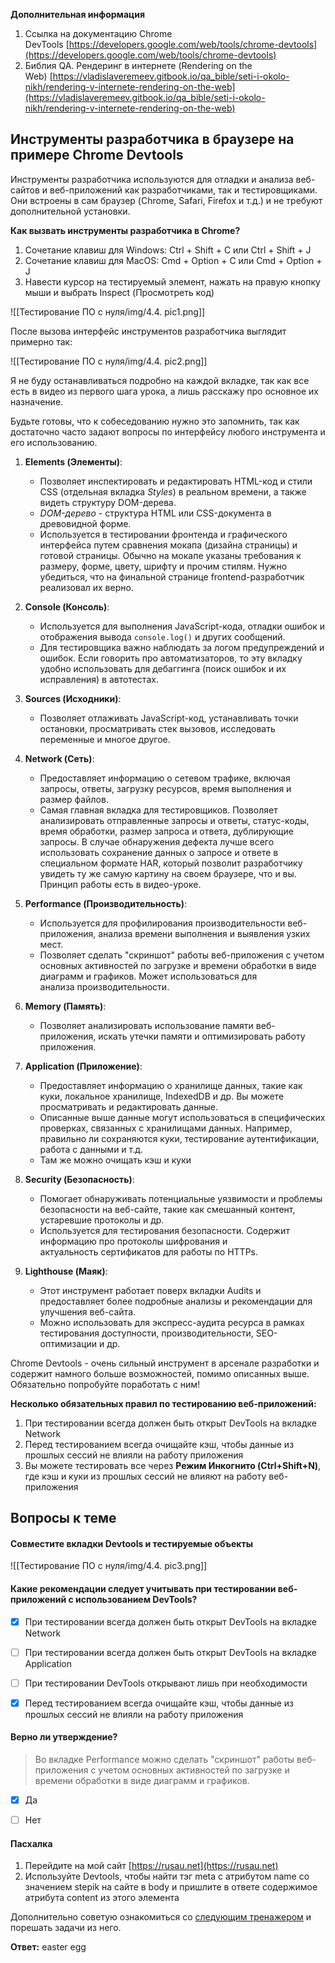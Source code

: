 
**Дополнительная информация**

1. Ссылка на документацию Chrome DevTools [https://developers.google.com/web/tools/chrome-devtools](https://developers.google.com/web/tools/chrome-devtools)
2. Библия QA. Рендеринг в интернете (Rendering on the Web) [https://vladislaveremeev.gitbook.io/qa_bible/seti-i-okolo-nikh/rendering-v-internete-rendering-on-the-web](https://vladislaveremeev.gitbook.io/qa_bible/seti-i-okolo-nikh/rendering-v-internete-rendering-on-the-web)







## **Инструменты разработчика в браузере на примере Chrome Devtools**


Инструменты разработчика используются для отладки и анализа веб-сайтов и веб-приложений как разработчиками, так и тестировщиками. Они встроены в сам браузер (Chrome, Safari, Firefox и т.д.) и не требуют дополнительной установки.

**Как вызвать инструменты разработчика в Chrome?**

1. Сочетание клавиш для Windows: Ctrl + Shift + C или Ctrl + Shift + J 
2. Сочетание клавиш для MacOS: Cmd + Option + C или Cmd + Option + J
3. Навести курсор на тестируемый элемент, нажать на правую кнопку мыши и выбрать Inspect (Просмотреть код)

![[Тестирование ПО с нуля/img/4.4. pic1.png]]


После вызова интерфейс инструментов разработчика выглядит примерно так:

![[Тестирование ПО с нуля/img/4.4. pic2.png]]


Я не буду останавливаться подробно на каждой вкладке, так как все есть в видео из первого шага урока, а лишь расскажу про основное их назначение.

Будьте готовы, что к собеседованию нужно это запомнить, так как достаточно часто задают вопросы по интерфейсу любого инструмента и его использованию. 

1. **Elements (Элементы)**:
    
    - Позволяет инспектировать и редактировать HTML-код и стили CSS (отдельная вкладка _Styles_) в реальном времени, а также видеть структуру DOM-дерева.
    - _DOM-дерево_ - структура HTML или CSS-документа в древовидной форме.
    - Используется в тестировании фронтенда и графического интерфейса путем сравнения мокапа (дизайна страницы) и готовой страницы. Обычно на мокапе указаны требования к размеру, форме, цвету, шрифту и прочим стилям. Нужно убедиться, что на финальной странице frontend-разработчик реализовал их верно.
2. **Console (Консоль)**:
    
    - Используется для выполнения JavaScript-кода, отладки ошибок и отображения вывода `console.log()` и других сообщений.
    - Для тестировщика важно наблюдать за логом предупреждений и ошибок. Если говорить про автоматизаторов, то эту вкладку удобно использовать для дебаггинга (поиск ошибок и их исправления) в автотестах.
3. **Sources (Исходники)**:
    
    - Позволяет отлаживать JavaScript-код, устанавливать точки остановки, просматривать стек вызовов, исследовать переменные и многое другое.
4. **Network (Сеть)**:
    
    - Предоставляет информацию о сетевом трафике, включая запросы, ответы, загрузку ресурсов, время выполнения и размер файлов.
    - Самая главная вкладка для тестировщиков. Позволяет анализировать отправленные запросы и ответы, статус-коды, время обработки, размер запроса и ответа, дублирующие запросы. В случае обнаружения дефекта лучше всего использовать сохранение данных о запросе и ответе в специальном формате HAR, который позволит разработчику увидеть ту же самую картину на своем браузере, что и вы. Принцип работы есть в видео-уроке.
5. **Performance (Производительность)**:
    
    - Используется для профилирования производительности веб-приложения, анализа времени выполнения и выявления узких мест.
    - Позволяет сделать "скриншот" работы веб-приложения с учетом основных активностей по загрузке и времени обработки в виде диаграмм и графиков. Может использоваться для анализа производительности.
6. **Memory (Память)**:
    
    - Позволяет анализировать использование памяти веб-приложения, искать утечки памяти и оптимизировать работу приложения.
7. **Application (Приложение)**:
    
    - Предоставляет информацию о хранилище данных, такие как куки, локальное хранилище, IndexedDB и др. Вы можете просматривать и редактировать данные.
    - Описанные выше данные могут использоваться в специфических проверках, связанных с хранилищами данных. Например, правильно ли сохраняются куки, тестирование аутентификации, работа с данными и т.д.
    - Там же можно очищать кэш и куки
8. **Security (Безопасность)**:
    
    - Помогает обнаруживать потенциальные уязвимости и проблемы безопасности на веб-сайте, такие как смешанный контент, устаревшие протоколы и др.
    - Используется для тестирования безопасности. Содержит информацию про протоколы шифрования и актуальность сертификатов для работы по HTTPs.
9. **Lighthouse (Маяк)**:
    
    - Этот инструмент работает поверх вкладки Audits и предоставляет более подробные анализы и рекомендации для улучшения веб-сайта.
    - Можно использовать для экспресс-аудита ресурса в рамках тестирования доступности, производительности, SEO-оптимизации и др.

Chrome Devtools - очень сильный инструмент в арсенале разработки и содержит намного больше возможностей, помимо описанных выше. Обязательно попробуйте поработать с ним!

**Несколько обязательных правил по тестированию веб-приложений:**

1. При тестировании всегда должен быть открыт DevTools на вкладке Network
2. Перед тестированием всегда очищайте кэш, чтобы данные из прошлых сессий не влияли на работу приложения
3. Вы можете тестировать все через **Режим Инкогнито (Ctrl+Shift+N)**, где кэш и куки из прошлых сессий не влияют на работу веб-приложения





<a id='task1'></a>
## Вопросы к теме


#### Совместите вкладки Devtools и тестируемые объекты

![[Тестирование ПО с нуля/img/4.4. pic3.png]]



#### Какие рекомендации следует учитывать при тестировании веб-приложений с использованием DevTools?


 -  [x] При тестировании всегда должен быть открыт DevTools на вкладке Network
 -  [ ] При тестировании всегда должен быть открыт DevTools на вкладке Application
 -  [ ] При тестировании DevTools открывают лишь при необходимости
 -  [x] Перед тестированием всегда очищайте кэш, чтобы данные из прошлых сессий не влияли на работу приложения



#### Верно ли утверждение?

> Во вкладке Performance можно сделать "скриншот" работы веб-приложения с учетом основных активностей по загрузке и времени обработки в виде диаграмм и графиков.


 -  [x] Да
 -  [ ] Нет



#### **Пасхалка**

1. Перейдите на мой сайт [https://rusau.net](https://rusau.net)
2. Используйте Devtools, чтобы найти тэг meta с атрибутом name со значением stepik на сайте в body и пришлите в ответе содержимое атрибута content из этого элемента

Дополнительно советую ознакомиться со [следующим тренажером](https://devtools.qa.studio/) и порешать задачи из него.


**Ответ:** easter egg